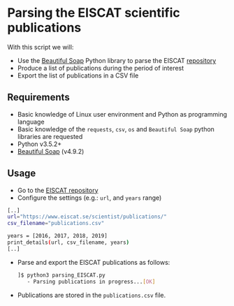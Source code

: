 # Parsing the EISCAT scientific publications

With this script we will:

* Use the [Beautiful Soap](https://www.crummy.com/software/BeautifulSoup/bs4/doc/) Python library to parse the EISCAT [repository](https://www.eiscat.se/scientist/publications/)
* Produce a list of publications during the period of interest
* Export the list of publications in a CSV file

## Requirements

* Basic knowledge of Linux user environment and Python as programming language
* Basic knowledge of the `requests`, `csv`, `os` and `Beautiful Soap` python libraries are requested
* Python v3.5.2+
* [Beautiful Soap](https://www.crummy.com/software/BeautifulSoup/bs4/doc/) (v4.9.2)

## Usage

* Go to the [EISCAT repository](https://www.eiscat.se/scientist/publications/)
* Configure the settings (e.g.: `url`, and `years` range)

```sh
[..]
url="https://www.eiscat.se/scientist/publications/"
csv_filename="publications.csv"

years = [2016, 2017, 2018, 2019]
print_details(url, csv_filename, years)
[..]
```

* Parse and export the EISCAT publications as follows:
  ```sh
  ]$ python3 parsing_EISCAT.py
     - Parsing publications in progress...[OK]
  ```

* Publications are stored in the `publications.csv` file.

